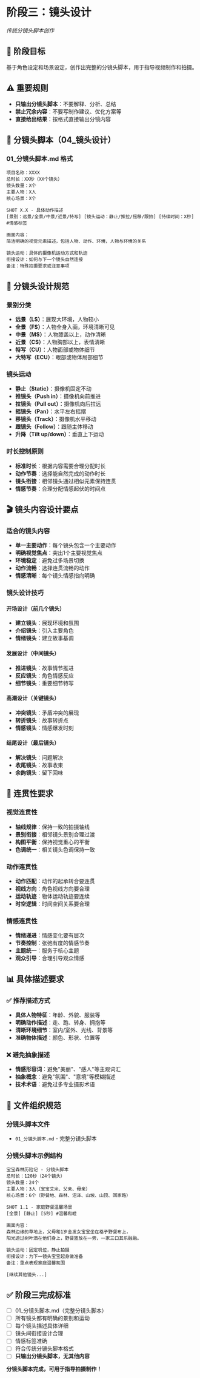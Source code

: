 # 阶段三：镜头设计
*传统分镜头脚本创作*

## 🎯 阶段目标
基于角色设定和场景设定，创作出完整的分镜头脚本，用于指导视频制作和拍摄。

## ⚠️ 重要规则
- **只输出分镜头脚本**：不要解释、分析、总结
- **禁止冗余内容**：不要写制作建议、优化方案等
- **直接给出结果**：按格式直接输出分镜内容

## 📝 分镜头脚本（04_镜头设计）

### 01_分镜头脚本.md 格式
```
项目名称：XXXX
总时长：XX秒（XX个镜头）
镜头数量：X个
主要人物：X人
核心场景：X个

SHOT X.X - 具体动作描述
[景别：远景/全景/中景/近景/特写] [镜头运动：静止/推拉/摇移/跟拍] [持续时间：X秒] #情感标签

画面内容：
简洁明确的视觉元素描述，包括人物、动作、环境，人物与环境的关系

镜头运动：具体的摄像机运动方式和轨迹
衔接设计：如何与下一个镜头自然连接
备注：特殊拍摄要求或注意事项
```

## 📐 分镜头设计规范

### 景别分类
- **远景（LS）**：展现大环境，人物较小
- **全景（FS）**：人物全身入画，环境清晰可见
- **中景（MS）**：人物膝盖以上，动作清晰
- **近景（CS）**：人物胸部以上，表情清晰
- **特写（CU）**：人物面部或物体细节
- **大特写（ECU）**：眼部或物体局部细节

### 镜头运动
- **静止（Static）**：摄像机固定不动
- **推镜头（Push in）**：摄像机向前推进
- **拉镜头（Pull out）**：摄像机向后拉远
- **摇镜头（Pan）**：水平左右摇摆
- **移镜头（Track）**：摄像机水平移动
- **跟镜头（Follow）**：跟随主体移动
- **升降（Tilt up/down）**：垂直上下运动

### 时长控制原则
- **标准时长**：根据内容需要合理分配时长
- **动作节奏**：选择能自然完成的动作时长
- **镜头衔接**：相邻镜头通过相似元素保持连贯
- **情感节奏**：合理分配情感起伏的时间点

## 🎬 镜头内容设计要点

### 适合的镜头内容
- **单一主要动作**：每个镜头包含一个主要动作
- **明确视觉焦点**：突出1个主要视觉焦点
- **环境稳定**：避免过多场景切换
- **动作流畅**：选择连贯流畅的动作
- **情感清晰**：每个镜头情感指向明确

### 镜头设计技巧

#### 开场设计（前几个镜头）
- **建立镜头**：展现环境和氛围
- **介绍镜头**：引入主要角色
- **情绪镜头**：建立故事基调

#### 发展设计（中间镜头）
- **推进镜头**：故事情节推进
- **反应镜头**：角色情感反应
- **细节镜头**：重要细节特写

#### 高潮设计（关键镜头）
- **冲突镜头**：矛盾冲突的展现
- **转折镜头**：故事转折点
- **情感镜头**：情感爆发时刻

#### 结尾设计（最后镜头）
- **解决镜头**：问题解决
- **收尾镜头**：故事收束
- **余韵镜头**：留下回味

## 🎨 连贯性要求

### 视觉连贯性
- **轴线规律**：保持一致的拍摄轴线
- **景别衔接**：相邻镜头景别合理过渡
- **构图平衡**：保持视觉重心的平衡
- **色调统一**：相关镜头色调保持一致

### 动作连贯性
- **动作匹配**：动作的起承转合要连贯
- **视线方向**：角色视线方向要合理
- **运动轨迹**：物体运动轨迹要连续
- **时空逻辑**：时间空间关系要合理

### 情感连贯性
- **情绪递进**：情感变化要有层次
- **节奏控制**：张弛有度的情感节奏
- **主题统一**：服务于核心主题
- **观众引导**：合理引导观众情感

## 📊 具体描述要求

### ✅ 推荐描述方式
- **具体人物特征**：年龄、外貌、服装等
- **明确动作描述**：走、跑、转身、拥抱等
- **清晰环境细节**：室内/室外、光线、背景等
- **准确物体描述**：颜色、形状、位置等

### ❌ 避免抽象描述
- **情感形容词**：避免"美丽"、"感人"等主观词汇
- **抽象概念**：避免"氛围"、"意境"等模糊描述
- **技术术语**：避免过多专业摄影术语

## 📁 文件组织规范

### 分镜头脚本文件
- `01_分镜头脚本.md` - 完整分镜头脚本

### 分镜头脚本示例结构
```
宝宝森林历险记 - 分镜头脚本
总时长：120秒（24个镜头）
镜头数量：24个
主要人物：3人（宝宝艾米、父亲、母亲）
核心场景：6个（野餐地、森林、沼泽、山坡、山顶、回家路）

SHOT 1.1 - 家庭野餐温馨场景
[全景] [静止] [5秒] #温馨和睦

画面内容：
森林边缘的草地上，父母和1岁金发女宝宝坐在格子野餐布上，
阳光透过树叶洒在他们身上，野餐篮放在一旁，一家三口其乐融融。

镜头运动：固定机位，静止拍摄
衔接设计：为下一镜头宝宝起身做准备
备注：重点表现家庭温馨氛围

[继续其他镜头...]
```

## ✅ 阶段三完成标准

- [ ] 01_分镜头脚本.md（完整分镜头脚本）
- [ ] 所有镜头都有明确的景别和运动
- [ ] 每个镜头描述具体详细
- [ ] 镜头间衔接设计合理
- [ ] 情感标签准确
- [ ] 符合传统分镜头脚本格式
- [ ] **只输出分镜头脚本，无其他内容**

**分镜头脚本完成，可用于指导拍摄制作！** 